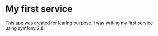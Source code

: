My first service
========================

This app was created for learing purpose. I was writing my first service using symfony 2.8.
